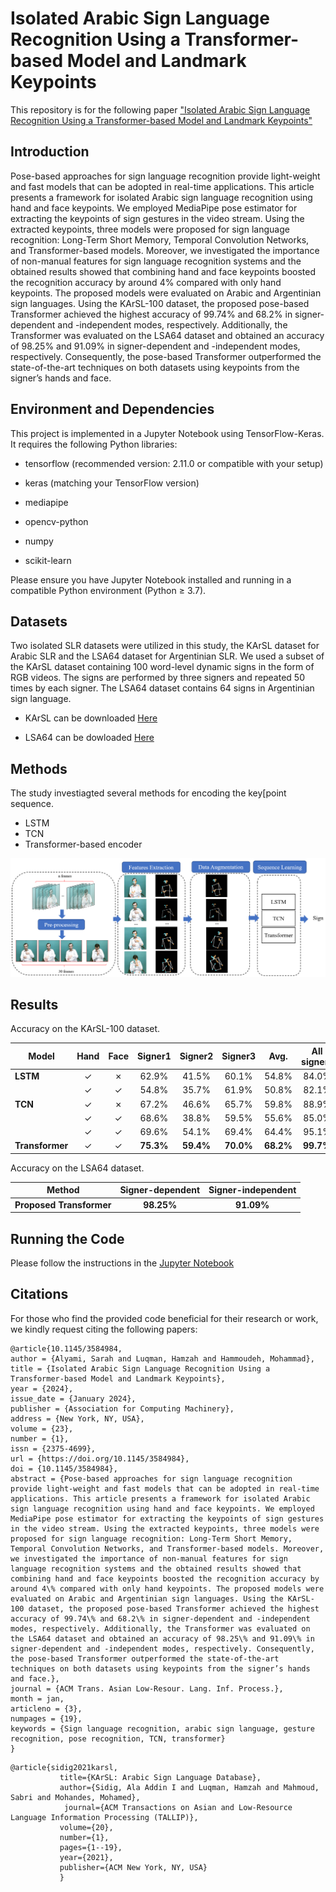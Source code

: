 # Isolated Arabic Sign Language Recognition Using a Transformer-based Model and Landmark Keypoints
This repository is for the following paper ["Isolated Arabic Sign Language Recognition Using a Transformer-based Model and Landmark Keypoints"](https://dl.acm.org/doi/abs/10.1145/3584984?casa_token=d4qt9dIqcKYAAAAA%3A5wdtHrTP5vCXVvVwGWBs0HCAlcSKPN1b9_kj5w--j7Dw_35gB2hacwGBfsP_txLJD8HpycmAugg)

## Introduction 
Pose-based approaches for sign language recognition provide light-weight and fast models that can be adopted in real-time applications. This article presents a framework for isolated Arabic sign language recognition using hand and face keypoints. We employed MediaPipe pose estimator for extracting the keypoints of sign gestures in the video stream. Using the extracted keypoints, three models were proposed for sign language recognition: Long-Term Short Memory, Temporal Convolution Networks, and Transformer-based models. Moreover, we investigated the importance of non-manual features for sign language recognition systems and the obtained results showed that combining hand and face keypoints boosted the recognition accuracy by around 4% compared with only hand keypoints. The proposed models were evaluated on Arabic and Argentinian sign languages. Using the KArSL-100 dataset, the proposed pose-based Transformer achieved the highest accuracy of 99.74% and 68.2% in signer-dependent and -independent modes, respectively. Additionally, the Transformer was evaluated on the LSA64 dataset and obtained an accuracy of 98.25% and 91.09% in signer-dependent and -independent modes, respectively. Consequently, the pose-based Transformer outperformed the state-of-the-art techniques on both datasets using keypoints from the signer’s hands and face.

## Environment and Dependencies
This project is implemented in a Jupyter Notebook using TensorFlow-Keras. It requires the following Python libraries:

* tensorflow (recommended version: 2.11.0 or compatible with your setup)

- keras (matching your TensorFlow version)

- mediapipe

- opencv-python

- numpy

- scikit-learn

Please ensure you have Jupyter Notebook installed and running in a compatible Python environment (Python ≥ 3.7).

## Datasets
Two isolated SLR datasets were utilized in this study, the KArSL dataset for Arabic SLR and
the LSA64 dataset for Argentinian SLR. We used a subset of the KArSL dataset containing 100
word-level dynamic signs in the form of RGB videos. The signs are performed by three signers and
repeated 50 times by each signer. The LSA64 dataset contains 64 signs in Argentinian sign language.

- KArSL can be downloaded [Here](https://hamzah-luqman.github.io/KArSL/)

- LSA64 can be dowloaded [Here](https://facundoq.github.io/datasets/lsa64/)
  
## Methods

The study investiagted several methods for encoding the key[point sequence. 
- LSTM
- TCN
- Transformer-based encoder

![Framework](https://github.com/snalyami/Pose_SLR/blob/main/framework%20(1).png)
## Results

Accuracy on the KArSL-100 dataset.

| **Model**       | **Hand** | **Face** | **Signer1** | **Signer2** | **Signer3** |  **Avg.** | **All signers** |
| --------------- | :------: | :------: | :---------: | :---------: | :---------: | :-------: | :-------------: |
| **LSTM**        |     ✓    |     ✗    |    62.9%    |    41.5%    |    60.1%    |   54.8%   |      84.0%      |
|                 |     ✓    |     ✓    |    54.8%    |    35.7%    |    61.9%    |   50.8%   |      82.1%      |
| **TCN**         |     ✓    |     ✗    |    67.2%    |    46.6%    |    65.7%    |   59.8%   |      88.9%      |
|                 |     ✓    |     ✓    |    68.6%    |    38.8%    |    59.5%    |   55.6%   |      85.0%      |
|                 |     ✓    |     ✓    |    69.6%    |    54.1%    |    69.4%    |   64.4%   |      95.1%      |
| **Transformer** |     ✓    |     ✓    |  **75.3%**  |  **59.4%**  |  **70.0%**  | **68.2%** |    **99.7%**    |

Accuracy on the LSA64 dataset.

| **Method**               | **Signer-dependent** | **Signer-independent** |
| ------------------------ | :------------------: | :--------------------: |
| **Proposed Transformer** |      **98.25%**      |       **91.09%**       |

## Running the Code

Please follow the instructions in the [Jupyter Notebook](https://github.com/snalyami/Pose_SLR/blob/main/Pose_based_SLR.ipynb)

## Citations

For those who find the provided code beneficial for their research or work, we kindly request citing the following papers:

```
@article{10.1145/3584984,
author = {Alyami, Sarah and Luqman, Hamzah and Hammoudeh, Mohammad},
title = {Isolated Arabic Sign Language Recognition Using a Transformer-based Model and Landmark Keypoints},
year = {2024},
issue_date = {January 2024},
publisher = {Association for Computing Machinery},
address = {New York, NY, USA},
volume = {23},
number = {1},
issn = {2375-4699},
url = {https://doi.org/10.1145/3584984},
doi = {10.1145/3584984},
abstract = {Pose-based approaches for sign language recognition provide light-weight and fast models that can be adopted in real-time applications. This article presents a framework for isolated Arabic sign language recognition using hand and face keypoints. We employed MediaPipe pose estimator for extracting the keypoints of sign gestures in the video stream. Using the extracted keypoints, three models were proposed for sign language recognition: Long-Term Short Memory, Temporal Convolution Networks, and Transformer-based models. Moreover, we investigated the importance of non-manual features for sign language recognition systems and the obtained results showed that combining hand and face keypoints boosted the recognition accuracy by around 4\% compared with only hand keypoints. The proposed models were evaluated on Arabic and Argentinian sign languages. Using the KArSL-100 dataset, the proposed pose-based Transformer achieved the highest accuracy of 99.74\% and 68.2\% in signer-dependent and -independent modes, respectively. Additionally, the Transformer was evaluated on the LSA64 dataset and obtained an accuracy of 98.25\% and 91.09\% in signer-dependent and -independent modes, respectively. Consequently, the pose-based Transformer outperformed the state-of-the-art techniques on both datasets using keypoints from the signer’s hands and face.},
journal = {ACM Trans. Asian Low-Resour. Lang. Inf. Process.},
month = jan,
articleno = {3},
numpages = {19},
keywords = {Sign language recognition, arabic sign language, gesture recognition, pose recognition, TCN, transformer}
}
```

```
@article{sidig2021karsl, 
           title={KArSL: Arabic Sign Language Database}, 
           author={Sidig, Ala Addin I and Luqman, Hamzah and Mahmoud, Sabri and Mohandes, Mohamed},
            journal={ACM Transactions on Asian and Low-Resource Language Information Processing (TALLIP)}, 
           volume={20}, 
           number={1}, 
           pages={1--19}, 
           year={2021}, 
           publisher={ACM New York, NY, USA} 
           }
```

